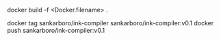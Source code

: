 docker build -f <Docker.filename> .

docker tag sankarboro/ink-compiler sankarboro/ink-compiler:v0.1
docker push sankarboro/ink-compiler:v0.1